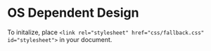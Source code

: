 # OS Dependent Design
To initalize, place `<link rel="stylesheet" href="css/fallback.css" id="stylesheet">` in your document.

